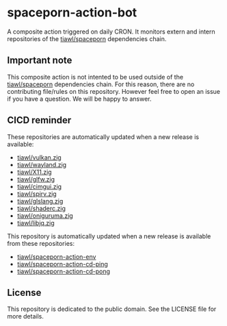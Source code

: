 # spaceporn-action-bot

A composite action triggered on daily CRON. It monitors extern and intern repositories of the [tiawl/spaceporn][1] dependencies chain.

## Important note

This composite action is not intented to be used outside of the [tiawl/spaceporn][1] dependencies chain. For this reason, there are no contributing file/rules on this repository. However feel free to open an issue if you have a question. We will be happy to answer.

## CICD reminder

These repositories are automatically updated when a new release is available:
* [tiawl/vulkan.zig][2]
* [tiawl/wayland.zig][3]
* [tiawl/X11.zig][4]
* [tiawl/glfw.zig][5]
* [tiawl/cimgui.zig][6]
* [tiawl/spirv.zig][7]
* [tiawl/glslang.zig][8]
* [tiawl/shaderc.zig][9]
* [tiawl/oniguruma.zig][13]
* [tiawl/libjq.zig][14]

This repository is automatically updated when a new release is available from these repositories:
* [tiawl/spaceporn-action-env][10]
* [tiawl/spaceporn-action-cd-ping][11]
* [tiawl/spaceporn-action-cd-pong][12]

## License

This repository is dedicated to the public domain. See the LICENSE file for more details.

[1]:https://github.com/tiawl/spaceporn
[2]:https://github.com/tiawl/vulkan.zig
[3]:https://github.com/tiawl/wayland.zig
[4]:https://github.com/tiawl/X11.zig
[5]:https://github.com/tiawl/glfw.zig
[6]:https://github.com/tiawl/cimgui.zig
[7]:https://github.com/tiawl/spirv.zig
[8]:https://github.com/tiawl/glslang.zig
[9]:https://github.com/tiawl/shaderc.zig
[10]:https://github.com/tiawl/spaceporn-action-env
[11]:https://github.com/tiawl/spaceporn-action-cd-ping
[12]:https://github.com/tiawl/spaceporn-action-cd-pong
[13]:https://github.com/tiawl/oniguruma.zig
[14]:https://github.com/tiawl/libjq.zig
